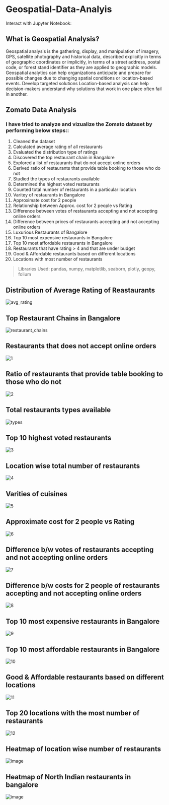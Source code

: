 # Geospatial-Data-Analyis

Interact with Jupyter Notebook:


## What is Geospatial Analysis?
Geospatial analysis is the gathering, display, and manipulation of imagery, GPS, satellite photography and historical data, described explicitly in terms of geographic coordinates or implicitly, in terms of a street address, postal code, or forest stand identifier as they are applied to geographic models. Geospatial analytics can help organizations anticipate and prepare for possible changes due to changing spatial conditions or location-based events. Develop targeted solutions Location-based analysis can help decision-makers understand why solutions that work in one place often fail in another.



## Zomato Data Analysis

### I have tried to analyze and vizualize the Zomato dataset by performing below steps::
1. Cleaned the dataset
2. Calculated average rating of all restaurants
3. Evaluated the distribution type of ratings
4. Discovered the top restaurant chain in Bangalore
5. Explored a list of restaurants that do not accept online orders
6. Derived ratio of restaurants that provide table booking to those who do not
7. Studied the types of restaurants available
8. Determined the highest voted restaurants
9. Counted total number of restaurants in a particular location
10. Varitey of restaurants in Bangalore
11. Approximate cost for 2 people
12. Relationship between Approx. cost for 2 people vs Rating
13. Difference between votes of restaurants accepting and not accepting online orders
14. Difference between prices of restaurants accepting and not accepting online orders
15. Luxurious Restaurants of Bangalore
16. Top 10 most expensive restaurants in Bangalore
17. Top 10 most affordable restaurants in Bangalore
18. Restaurants that have rating > 4 and that are under budget
19. Good & Affordable restaurants based on different locations
20. Locations with most number of restaurants

> Libraries Used: pandas, numpy, matplotlib, seaborn, plotly, geopy, folium

## Distribution of Average Rating of Reastaurants
![avg_rating](https://user-images.githubusercontent.com/30564193/118870244-51be9280-b8b4-11eb-828d-0c2fab04b7d3.png)

## Top Restaurant Chains in Bangalore
![restaurant_chains](https://user-images.githubusercontent.com/30564193/118870730-df01e700-b8b4-11eb-9dd0-483ac4751d12.png)

## Restaurants that does not accept online orders
![1](https://user-images.githubusercontent.com/30564193/118871182-546db780-b8b5-11eb-91c2-86d9e3dc89c8.png)

## Ratio of restaurants that provide table booking to those who do not
![2](https://user-images.githubusercontent.com/30564193/118871568-b0384080-b8b5-11eb-9df1-6dd5b918b802.png)

## Total restaurants types available
![types](https://user-images.githubusercontent.com/30564193/118872041-29379800-b8b6-11eb-8c24-155946c99597.png)

## Top 10 highest voted restaurants
![3](https://user-images.githubusercontent.com/30564193/118872235-55ebaf80-b8b6-11eb-80b4-bdb84a61e66b.png)

## Location wise total number of restaurants
![4](https://user-images.githubusercontent.com/30564193/118872369-7d427c80-b8b6-11eb-8f96-ae1a2a0f6a0f.png)

## Varities of cuisines
![5](https://user-images.githubusercontent.com/30564193/118872476-9a774b00-b8b6-11eb-891a-5ec43cc98cd6.png)

## Approximate cost for 2 people vs Rating
![6](https://user-images.githubusercontent.com/30564193/118872695-d90d0580-b8b6-11eb-9a5e-41c2c47a5e6d.png)

## Difference b/w votes of restaurants accepting and not accepting online orders
![7](https://user-images.githubusercontent.com/30564193/118872784-f5a93d80-b8b6-11eb-9df8-5ee1e1435310.png)

## Difference b/w costs for 2 people of restaurants accepting and not accepting online orders
![8](https://user-images.githubusercontent.com/30564193/118872956-27220900-b8b7-11eb-96dd-ca5478a892f2.png)

## Top 10 most expensive restaurants in Bangalore
![9](https://user-images.githubusercontent.com/30564193/118873122-5d5f8880-b8b7-11eb-959e-545f7aa4a844.png)

## Top 10 most affordable restaurants in Bangalore
![10](https://user-images.githubusercontent.com/30564193/118873196-710aef00-b8b7-11eb-8444-3f08fc9708bd.png)

## Good & Affordable restaurants based on different locations
![11](https://user-images.githubusercontent.com/30564193/118873289-926bdb00-b8b7-11eb-9f60-cd163dd7ba93.png)

## Top 20 locations with the most number of restaurants
![12](https://user-images.githubusercontent.com/30564193/118873462-cba44b00-b8b7-11eb-94b9-211def6bab7b.png)

## Heatmap of location wise number of restaurants 
![image](https://user-images.githubusercontent.com/30564193/118873714-102fe680-b8b8-11eb-8b00-7713c004012e.png)

## Heatmap of North Indian restaurants in bangalore
![image](https://user-images.githubusercontent.com/30564193/118873862-3d7c9480-b8b8-11eb-8510-0a995265b570.png)






